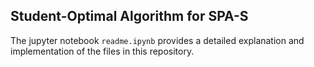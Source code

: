 ## Student-Optimal Algorithm for SPA-S

The jupyter notebook `readme.ipynb` provides a detailed explanation and implementation of the files in this repository.